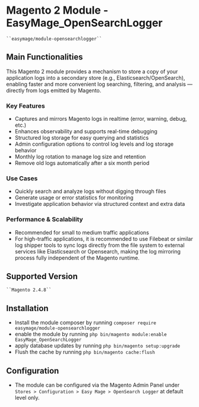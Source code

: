 # Magento 2 Module - EasyMage_OpenSearchLogger
    ``easymage/module-opensearchlogger``

## Main Functionalities
This Magento 2 module provides a mechanism to store a copy of your application logs into a secondary store (e.g., Elasticsearch/OpenSearch), enabling faster and more convenient log searching, filtering, and analysis — directly from logs emitted by Magento.

### Key Features
- Captures and mirrors Magento logs in realtime (error, warning, debug, etc.)
- Enhances observability and supports real-time debugging
- Structured log storage for easy querying and statistics
- Admin configuration options to control log levels and log storage behavior
- Monthly log rotation to manage log size and retention
- Remove old logs automatically after a six month period

### Use Cases
- Quickly search and analyze logs without digging through files
- Generate usage or error statistics for monitoring
- Investigate application behavior via structured context and extra data

### Performance & Scalability
- Recommended for small to medium traffic applications
- For high-traffic applications, it is recommended to use Filebeat or similar log shipper tools to sync logs directly from the file system to external services like Elasticsearch or Opensearch, making the log mirroring process fully independent of the Magento runtime.

## Supported Version
    ``Magento 2.4.8``

## Installation
 - Install the module composer by running `composer require easymage/module-opensearchlogger`
 - enable the module by running `php bin/magento module:enable EasyMage_OpenSearchLogger`
 - apply database updates by running `php bin/magento setup:upgrade`
 - Flush the cache by running `php bin/magento cache:flush`

## Configuration
- The module can be configured via the Magento Admin Panel under `Stores > Configuration > Easy Mage > OpenSearch Logger` at default level only.

